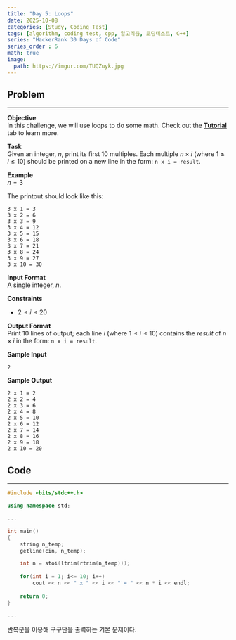 ```yaml
---
title: "Day 5: Loops"
date: 2025-10-08
categories: [Study, Coding Test]
tags: [algorithm, coding test, cpp, 알고리즘, 코딩테스트, C++]
series: "HackerRank 30 Days of Code"
series_order : 6
math: true
image:
  path: https://imgur.com/TUQZuyk.jpg
---
```


## Problem

---

**Objective**  
In this challenge, we will use loops to do some math. Check out the [**Tutorial**](https://www.hackerrank.com/challenges/30-loops/tutorial) tab to learn more.

**Task**  
Given an integer, $n$, print its first $10$ multiples. Each multiple $n \times i$ (where $1 \le i \le 10$) should be printed on a new line in the form: `n x i = result`.

**Example**  
$n = 3$  

The printout should look like this:  
```text
3 x 1 = 3
3 x 2 = 6
3 x 3 = 9
3 x 4 = 12
3 x 5 = 15
3 x 6 = 18
3 x 7 = 21
3 x 8 = 24
3 x 9 = 27
3 x 10 = 30
```

**Input Format**  
A single integer, $n$.

**Constraints**  

- $2 \le i \le 20$

**Output Format**  
Print $10$ lines of output; each line $i$ (where $1 \le i \le 10$) contains the $result$ of $n \times i$ in the form:
`n x i = result`.

**Sample Input**  
```text
2
```

**Sample Output**  
```text
2 x 1 = 2
2 x 2 = 4
2 x 3 = 6
2 x 4 = 8
2 x 5 = 10
2 x 6 = 12
2 x 7 = 14
2 x 8 = 16
2 x 9 = 18
2 x 10 = 20
```

## Code

---

```cpp
#include <bits/stdc++.h>

using namespace std;

...

int main()
{
    string n_temp;
    getline(cin, n_temp);

    int n = stoi(ltrim(rtrim(n_temp)));
    
    for(int i = 1; i<= 10; i++)
        cout << n << " x " << i << " = " << n * i << endl;
    
    return 0;
}

...
```

반복문을 이용해 구구단을 출력하는 기본 문제이다.
